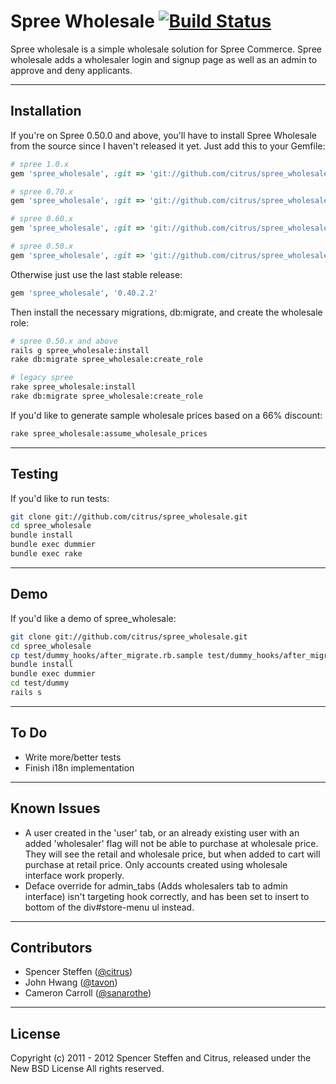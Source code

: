 # Spree Wholesale [![Build Status](https://secure.travis-ci.org/citrus/spree_wholesale.png)](http://travis-ci.org/citrus/spree_wholesale)

Spree wholesale is a simple wholesale solution for Spree Commerce. Spree wholesale adds a wholesaler login and signup page as well as an admin to approve and deny applicants.


------------------------------------------------------------------------------
Installation
------------------------------------------------------------------------------

If you're on Spree 0.50.0 and above, you'll have to install Spree Wholesale from the source since I haven't released it yet. Just add this to your Gemfile:

```ruby
# spree 1.0.x
gem 'spree_wholesale', :git => 'git://github.com/citrus/spree_wholesale', :branch => 'master'

# spree 0.70.x
gem 'spree_wholesale', :git => 'git://github.com/citrus/spree_wholesale', :branch => '0.70.x'

# spree 0.60.x
gem 'spree_wholesale', :git => 'git://github.com/citrus/spree_wholesale', :branch => '0.60.x'

# spree 0.50.x
gem 'spree_wholesale', :git => 'git://github.com/citrus/spree_wholesale', :branch => '0.50.x'
```    


Otherwise just use the last stable release:
   
```ruby 
gem 'spree_wholesale', '0.40.2.2'
```    


Then install the necessary migrations, db:migrate, and create the wholesale role:

```bash
# spree 0.50.x and above
rails g spree_wholesale:install
rake db:migrate spree_wholesale:create_role

# legacy spree
rake spree_wholesale:install
rake db:migrate spree_wholesale:create_role
```      

      
If you'd like to generate sample wholesale prices based on a 66% discount:

```bash
rake spree_wholesale:assume_wholesale_prices
```


------------------------------------------------------------------------------
Testing
------------------------------------------------------------------------------

If you'd like to run tests:

```bash    
git clone git://github.com/citrus/spree_wholesale.git
cd spree_wholesale
bundle install
bundle exec dummier
bundle exec rake
```


------------------------------------------------------------------------------
Demo
------------------------------------------------------------------------------

If you'd like a demo of spree_wholesale:

```bash
git clone git://github.com/citrus/spree_wholesale.git
cd spree_wholesale
cp test/dummy_hooks/after_migrate.rb.sample test/dummy_hooks/after_migrate.rb
bundle install
bundle exec dummier
cd test/dummy
rails s
```  
  

------------------------------------------------------------------------------
To Do
------------------------------------------------------------------------------

* Write more/better tests
* Finish i18n implementation 


------------------------------------------------------------------------------
Known Issues
------------------------------------------------------------------------------

* A user created in the 'user' tab, or an already existing user with an added 'wholesaler' flag will not be able to purchase at wholesale price. They will see the retail and wholesale price, but when added to cart will purchase at retail price. Only accounts created using wholesale interface work properly.
* Deface override for admin_tabs (Adds wholesalers tab to admin interface) isn't targeting hook correctly, and has been set to insert to bottom of the div#store-menu ul instead.


------------------------------------------------------------------------------
Contributors
------------------------------------------------------------------------------

* Spencer Steffen ([@citrus](https://github.com/citrus))
* John Hwang      ([@tavon](https://github.com/tavon))
* Cameron Carroll ([@sanarothe](https://github.com/sanarothe))


------------------------------------------------------------------------------
License
------------------------------------------------------------------------------

Copyright (c) 2011 - 2012 Spencer Steffen and Citrus, released under the New BSD License All rights reserved.
